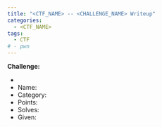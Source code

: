 ```yaml
---
title: "<CTF_NAME> -- <CHALLENGE_NAME> Writeup"
categories:
  - <CTF_NAME>
tags:
  - CTF
# - pwn
---
```


<div class="notice--info">
<strong>Challenge:</strong>
<ul>
<li></li>
<li> Name:     <!--fill me--></li>
<li> Category: <!--fill me--></li>
<li> Points:   <!--fill me--></li>
<li> Solves:   <!--fill me--></li>
<li> Given:   <!--fill me--></li>
</ul>
</div>

> <!-- Description here -->
